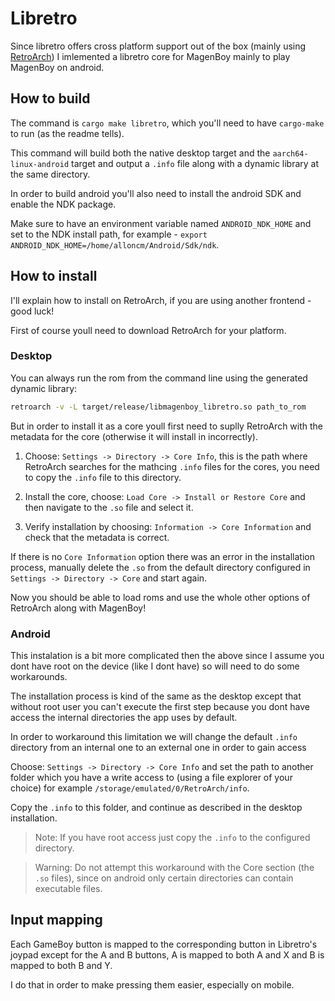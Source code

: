 # Libretro

Since libretro offers cross platform support out of the box (mainly using [RetroArch](https://github.com/libretro/RetroArch)) 
I imlemented a libretro core for MagenBoy mainly to play MagenBoy on android.

## How to build

The command is `cargo make libretro`, which you'll need to have `cargo-make` to run (as the readme tells).

This command will build both the native desktop target and the `aarch64-linux-android` target and output a `.info` file 
along with a dynamic library at the same directory.

In order to build android you'll also need to install the android SDK and enable the NDK package.

Make sure to have an environment variable named `ANDROID_NDK_HOME` and set to the NDK install path, 
for example - `export ANDROID_NDK_HOME=/home/alloncm/Android/Sdk/ndk`.

## How to install

I'll explain how to install on RetroArch, if you are using another frontend - good luck!

First of course youll need to download RetroArch for your platform.

### Desktop

You can always run the rom from the command line using the generated dynamic library:

```sh
retroarch -v -L target/release/libmagenboy_libretro.so path_to_rom
```

But in order to install it as a core youll first need to suplly RetroArch with the metadata for the core (otherwise it will install in incorrectly).

1. Choose: `Settings -> Directory -> Core Info`, this is the path where RetroArch searches for the mathcing `.info` files for the cores, you need to copy the `.info` file to this directory.

2. Install the core, choose: `Load Core -> Install or Restore Core` and then navigate to the `.so` file and select it.

3. Verify installation by choosing: `Information -> Core Information` and check that the metadata is correct.

If there is no `Core Information` option there was an error in the installation process, manually delete the `.so` from the default directory configured in `Settings -> Directory -> Core` and start again.

Now you should be able to load roms and use the whole other options of RetroArch along with MagenBoy!

### Android

This instalation is a bit more complicated then the above since I assume you dont have root on the device (like I dont have) so will need to do some workarounds.

The installation process is kind of the same as the desktop except that without root user you can't execute the first step because you dont have access the internal directories the app uses by default.

In order to workaround this limitation we will change the default `.info` directory from an internal one to an external one in order to gain access

Choose: `Settings -> Directory -> Core Info` and set the path to another folder which you have a write access to (using a file explorer of your choice)
for example `/storage/emulated/0/RetroArch/info`.

Copy the `.info` to this folder, and continue as described in the desktop installation.

> Note: If you have root access just copy the `.info` to the configured directory.

> Warning: Do not attempt this workaround with the Core section (the `.so` files), since on android only certain directories can contain executable files.

## Input mapping

Each GameBoy button is mapped to the corresponding button in Libretro's joypad except for the A and B buttons,
A is mapped to both A and X and B is mapped to both B and Y.

I do that in order to make pressing them easier, especially on mobile.